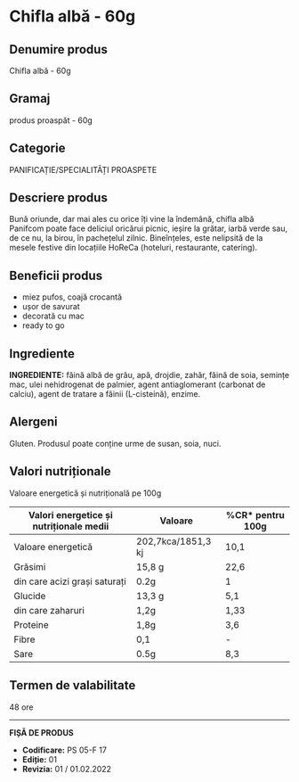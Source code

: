 # Chifla albă - 60g

## Denumire produs
Chifla albă - 60g

## Gramaj
produs proaspăt - 60g

## Categorie
PANIFICAȚIE/SPECIALITĂȚI PROASPETE

## Descriere produs
Bună oriunde, dar mai ales cu orice îți vine la îndemână, chifla albă Panifcom poate face deliciul oricărui picnic, ieșire la grătar, iarbă verde sau, de ce nu, la birou, în pachețelul zilnic. Bineînțeles, este nelipsită de la mesele festive din locațiile HoReCa (hoteluri, restaurante, catering).

## Beneficii produs
- miez pufos, coajă crocantă
- ușor de savurat
- decorată cu mac
- ready to go

## Ingrediente
**INGREDIENTE:** făină albă de grâu, apă, drojdie, zahăr, făină de soia, semințe mac, ulei nehidrogenat de palmier, agent antiaglomerant (carbonat de calciu), agent de tratare a făinii (L-cisteină), enzime.


## Alergeni
Gluten. Produsul poate conține urme de susan, soia, nuci.

## Valori nutriționale
Valoare energetică și nutrițională pe 100g

| Valori energetice și nutriționale medii | Valoare        | %CR* pentru 100g |
| ----------------------------------------- | ------------- | ---------------- |
| Valoare energetică                       | 202,7kca/1851,3 kj | 10,1            |
| Grăsimi                                 | 15,8 g        | 22,6            |
| din care acizi grași saturați           | 0.2g          | 1               |
| Glucide                                 | 13,3 g        | 5,1             |
| din care zaharuri                       | 1,2g          | 1,33            |
| Proteine                                | 1,8g          | 3,6             |
| Fibre                                   | 0,1           | -               |
| Sare                                    | 0.5g          | 8,3             |

## Termen de valabilitate
48 ore

---
**FIȘĂ DE PRODUS**
- **Codificare:** PS 05-F 17
- **Ediție:** 01
- **Revizia:** 01 / 01.02.2022
